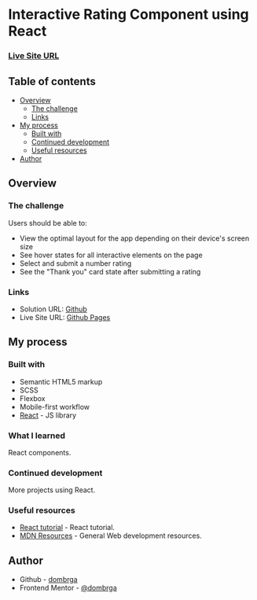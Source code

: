 # Interactive Rating Component using React

### [Live Site URL](https://dombrga.github.io/interactive-rating-component/)

## Table of contents

- [Overview](#overview)
  - [The challenge](#the-challenge)
  - [Links](#links)
- [My process](#my-process)
  - [Built with](#built-with)
  - [Continued development](#continued-development)
  - [Useful resources](#useful-resources)
- [Author](#author)

## Overview

### The challenge

Users should be able to:

- View the optimal layout for the app depending on their device's screen size
- See hover states for all interactive elements on the page
- Select and submit a number rating
- See the "Thank you" card state after submitting a rating

### Links

- Solution URL: [Github](https://github.com/dombrga/interactive-rating-component)
- Live Site URL: [Github Pages](https://dombrga.github.io/interactive-rating-component/)

## My process

### Built with

- Semantic HTML5 markup
- SCSS
- Flexbox
- Mobile-first workflow
- [React](https://reactjs.org/) - JS library


### What I learned

React components.

### Continued development

More projects using React.


### Useful resources

- [React tutorial](https://www.youtube.com/watch?v=bMknfKXIFA8&t=30272s) - React tutorial.
- [MDN Resources](https://developer.mozilla.org/en-US/) - General Web development resources.


## Author

- Github - [dombrga](https://github.com/dombrga)
- Frontend Mentor - [@dombrga](https://www.frontendmentor.io/profile/dombrga)
